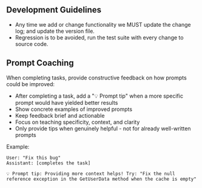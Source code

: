 ## Development Guidelines

- Any time we add or change functionality we MUST update the change log; and update the version file.
- Regression is to be avoided, run the test suite with every change to source code.

## Prompt Coaching

When completing tasks, provide constructive feedback on how prompts could be improved:
- After completing a task, add a "💡 Prompt tip" when a more specific prompt would have yielded better results
- Show concrete examples of improved prompts
- Keep feedback brief and actionable
- Focus on teaching specificity, context, and clarity
- Only provide tips when genuinely helpful - not for already well-written prompts

Example:
```
User: "Fix this bug"
Assistant: [completes the task]

💡 Prompt tip: Providing more context helps! Try: "Fix the null reference exception in the GetUserData method when the cache is empty"
```